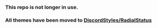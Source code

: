 ### This repo is not longer in use.
### All themes have been moved to [DiscordStyles/RadialStatus](https://github.com/DiscordStyles/RadialStatus)
